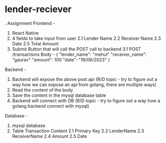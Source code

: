 # lender-reciever
.
Assignment
Frontend - 
1. React Native
2. 4 fields to take input from user
   2.1 Lender Name
   2.2 Receiver Name
   2.3 Date
   2.5 Total Amount
3. Submit Button that will call the POST call to backend
   3.1 POST /transactions
       Body - {
		"lender_name": "mehul"
		"receiver_name": "gaurav"
		"amount": 100
		"date": "19/06/2023"
      }  


Backend - 
1. Backend will expose the above post api (R/D topic - try to figure out a way how we can expose an api from golang, there are multiple ways)
2. Read the content of the body
3. Save the content in the mysql database table
4. Backend will connect with DB (R/D topic - try to figure out a way how a golang backend connect with mysql)


Database - 
1. mysql database
2. Table Transaction Content
   2.1 Primary Key
   2.2 LenderName
   2.3 ReceiverName
   2.4 Amount
   2.5 Date
